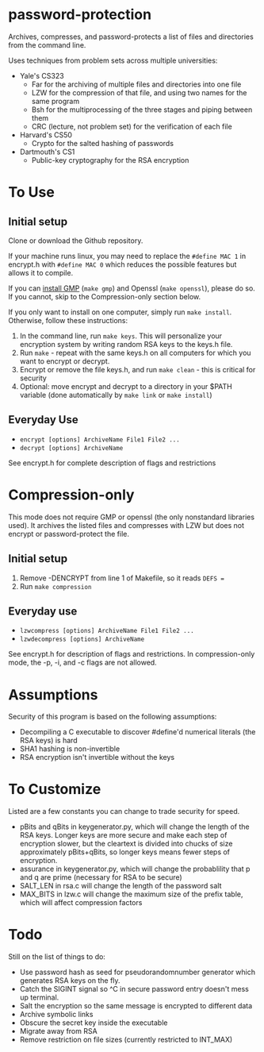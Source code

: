 # password-protection
Archives, compresses, and password-protects a list of files and directories from the command line.

Uses techniques from problem sets across multiple universities:

* Yale's CS323
    * Far for the archiving of multiple files and directories into one file
    * LZW for the compression of that file, and using two names for the same program
    * Bsh for the multiprocessing of the three stages and piping between them
    * CRC (lecture, not problem set) for the verification of each file
* Harvard's CS50
    * Crypto for the salted hashing of passwords
* Dartmouth's CS1
    * Public-key cryptography for the RSA encryption

# To Use

## Initial setup

Clone or download the Github repository.

If your machine runs linux, you may need to replace the ```#define MAC 1``` in encrypt.h with ```#define MAC 0``` which reduces the possible features but allows it to compile.

If you can [install GMP](https://gmplib.org) (```make gmp```) and Openssl (```make openssl```), please do so. If you cannot, skip to the Compression-only section below.

If you only want to install on one computer, simply run ```make install```. Otherwise, follow these instructions:

1. In the command line, run ```make keys```. This will personalize your encryption system by writing random RSA keys to the keys.h file.
2. Run ```make``` - repeat with the same keys.h on all computers for which you want to encrypt or decrypt.
3. Encrypt or remove the file keys.h, and run ```make clean``` - this is critical for security
4. Optional: move encrypt and decrypt to a directory in your $PATH variable (done automatically by ```make link``` or ```make install```)

## Everyday Use

* ```encrypt [options] ArchiveName File1 File2 ...```
* ```decrypt [options] ArchiveName```

See encrypt.h for complete description of flags and restrictions

# Compression-only

This mode does not require GMP or openssl (the only nonstandard libraries used). It archives the listed files and compresses with LZW but does not encrypt or password-protect the file.

## Initial setup

1. Remove -DENCRYPT from line 1 of Makefile, so it reads ```DEFS =```
2. Run ```make compression```

## Everyday use

* ```lzwcompress [options] ArchiveName File1 File2 ...```
* ```lzwdecompress [options] ArchiveName```

See encrypt.h for description of flags and restrictions. In compression-only mode, the -p, -i, and -c flags are not allowed.

# Assumptions

Security of this program is based on the following assumptions:

* Decompiling a C executable to discover #define'd numerical literals (the RSA keys) is hard
* SHA1 hashing is non-invertible
* RSA encryption isn't invertible without the keys

# To Customize

Listed are a few constants you can change to trade security for speed.

* pBits and qBits in keygenerator.py, which will change the length of the RSA keys. Longer keys are more secure and make each step of encryption slower, but the cleartext is divided into chucks of size approximately pBits+qBits, so longer keys means fewer steps of encryption.
* assurance in keygenerator.py, which will change the probablility that p and q are prime (necessary for RSA to be secure)
* SALT_LEN in rsa.c will change the length of the password salt
* MAX_BITS in lzw.c will change the maximum size of the prefix table, which will affect compression factors

# Todo

Still on the list of things to do:

* Use password hash as seed for pseudorandomnumber generator which generates RSA keys on the fly.
* Catch the SIGINT signal so ^C in secure password entry doesn't mess up terminal.
* Salt the encryption so the same message is encrypted to different data
* Archive symbolic links
* Obscure the secret key inside the executable
* Migrate away from RSA
* Remove restriction on file sizes (currently restricted to INT_MAX)
